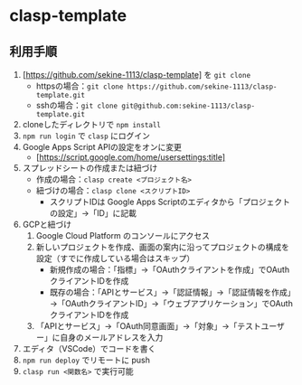 # clasp-template

## 利用手順

1. [https://github.com/sekine-1113/clasp-template] を `git clone`
    - httpsの場合：`git clone https://github.com/sekine-1113/clasp-template.git`
    - sshの場合：`git clone git@github.com:sekine-1113/clasp-template.git`
1. cloneしたディレクトリで `npm install`
1. `npm run login` で `clasp` にログイン
1. Google Apps Script APIの設定をオンに変更
     - [https://script.google.com/home/usersettings:title]
1. スプレッドシートの作成または紐づけ
    - 作成の場合：`clasp create <プロジェクト名>`
    - 紐づけの場合：`clasp clone <スクリプトID>`
        - スクリプトIDは Google Apps Scriptのエディタから「プロジェクトの設定」→「ID」に記載
1. GCPと紐づけ
    1. Google Cloud Platform のコンソールにアクセス
    1. 新しいプロジェクトを作成、画面の案内に沿ってプロジェクトの構成を設定（すでに作成している場合はスキップ）
        - 新規作成の場合：「指標」→「OAuthクライアントを作成」でOAuthクライアントIDを作成
        - 既存の場合：「APIとサービス」→「認証情報」→「認証情報を作成」→「OAuthクライアントID」→「ウェブアプリケーション」でOAuthクライアントIDを作成
    1. 「APIとサービス」→「OAuth同意画面」→「対象」→「テストユーザー」に自身のメールアドレスを入力
1. エディタ（VSCode）でコードを書く
1. `npm run deploy` でリモートに push
1. `clasp run <関数名>` で実行可能
